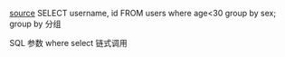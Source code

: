 [source](https://yoyoyohamapi.gitbooks.io/undersercore-analysis/content/collection/%E6%A8%A1%E6%8B%9F%E4%B8%80%E6%AE%B5sql.html)
SELECT username, id FROM users where age<30 group by sex;
group by 分组

SQL  参数 
where 
select    链式调用

